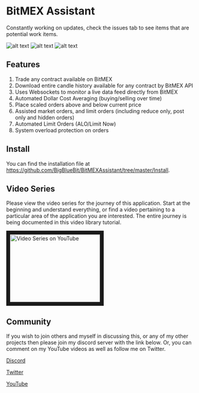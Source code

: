 # BitMEX Assistant

Constantly working on updates, check the issues tab to see items that are potential work items.

![alt text](https://i.imgur.com/KsO31kL.png "Desktop Shortcut")
![alt text](https://i.imgur.com/SEqQkKF.png "API Login")
![alt text](https://i.imgur.com/Itwz0nS.png "Application")

## Features
1. Trade any contract available on BitMEX
2. Download entire candle history available for any contract by BitMEX API
3. Uses Websockets to monitor a live data feed directly from BitMEX
4. Automated Dollar Cost Averaging (buying/selling over time)
5. Place scaled orders above and below current price
6. Assisted market orders, and limit orders (including reduce only, post only and hidden orders)
7. Automated Limit Orders (ALO/Limit Now)
8. System overload protection on orders

## Install
You can find the installation file at https://github.com/BigBlueBit/BitMEXAssistant/tree/master/Install.

## Video Series
Please view the video series for the journey of this application.  Start at the beginning and understand everything, or find a video pertaining to a particular area of the application you are interested.  The entire journey is being documented in this video library tutorial.

<a href="https://www.youtube.com/playlist?list=PLM0BBafRCnRNy7aj0ZXy3zsg0HFNj1t0M" target="_blank"><img src="http://img.youtube.com/vi/dvAaSiCy_Fg/0.jpg" 
alt="Video Series on YouTube" width="240" height="180" border="10" /></a>

## Community
If you wish to join others and myself in discussing this, or any of my other projects then please join my discord server with the link below.  Or, you can comment on my YouTube videos as well as follow me on Twitter.

[Discord](https://discord.gg/KeQj5D2)

[Twitter](https://twitter.com/BigBitsYouTube)

[YouTube](https://www.youtube.com/BigBits)


